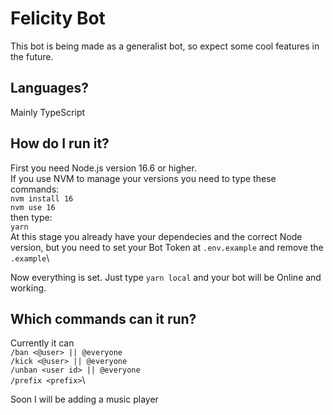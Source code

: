 # Felicity Bot

This bot is being made as a generalist bot, so expect some cool features in the future.

## Languages?
Mainly TypeScript

## How do I run it?

First you need Node.js version 16.6 or higher.\
If you use NVM to manage your versions you need to type these commands:\
`nvm install 16`\
`nvm use 16`\
then type:\
`yarn`\
At this stage you already have your dependecies and the correct Node version, but you need to set your Bot Token at `.env.example` and remove the `.example`\

Now everything is set. Just type `yarn local` and your bot will be Online and working.

## Which commands can it run?

Currently it can \
`/ban <@user> || @everyone` \
`/kick <@user> || @everyone` \
`/unban <user id> || @everyone` \
`/prefix <prefix>`\

Soon I will be adding a music player